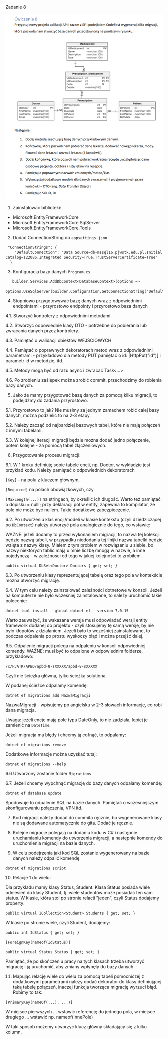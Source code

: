 Zadanie 8

![img.png](img.png)

1. Zainstalować biblioteki: 
* Microsoft.EntityFrameworkCore
* Microsoft.EntityFrameworkCore.SqlServer
* Microsoft.EntityFrameworkCore.Tools

2. Dodać ConnectionString do `appsettings.json`
```
 "ConnectionStrings": {
    "DefaultConnection": "Data Source=db-mssql16.pjwstk.edu.pl;Initial Catalog=s22086;Integrated Security=True;TrustServerCertificate=True"
  }
```

3. Konfiguracja bazy danych `Program.cs`
```
   builder.Services.AddDbContext<DatabaseContext>(options =>
   options.UseSqlServer(builder.Configuration.GetConnectionString("DefaultConnection")));
```

4. Stopniowo przygotowywać bazę danych wraz z odpowiednimi endpointami - przyrostowo endpointy i przyrostowo baza danych

4.1. Stworzyć kontrolery z odpowiednimi metodami.
    
4.2. Stworzyć odpowiednie klasy DTO - potrzebne do pobierania lub zwracania danych przez kontrolery.

4.3. Pamiętać o walidacji obiektów WEJŚCIOWYCH.

4.4. Pamiętać o poprawnych dekoratorach metod wraz z odpowiednimi parametrami - przykładowo dla metody PUT pamiętać o id: [HttpPut("id")] i parametr id w metodzie, itd.

4.5. Metody mogą być od razu async i zwracać Task<...>

4.6. Po zrobieniu zaślepek można zrobić commit, przechodzimy do robienia bazy danych.

5. Jako że mamy przygotować bazę danych za pomocą kilku migracji, to podejdźmy do zadania przyrostowo.

5.1. Przyrostowo to jak? Nie musimy za jednym zamachem robić całej bazy danych, można podzielić to na 2-3 etapy.

5.2. Należy zacząć od najbardziej bazowych tabel, które nie mają połączeń z innymi tabelami.

5.3. W kolejnej iteracji migracji będzie można dodać jedno połączenie, potem kolejne - za pomocą tabel złączeniowych.

6. Przygotowanie procesu migracji:

6.1. W 1 kroku definiuję sobie tabele encji, np. Doctor, w wykładzie jest przykład kodu. Należy pamiętać o odpowiednich dekoratorach 

`[Key]` - na polu z kluczem głównym, 

`[Required]` na polach obowiązkowych, czy 

`[MaxLength(...)]` na stringach, by określić ich długość. Warto też pamiętać o dopisku = null!; przy deklaracji pól w entity, zapewnia to kompilator, że pole nie może być nullem. Takie dodatkowe zabezpieczenie.

6.2. Po utworzeniu klas encji/modeli w klasie kontekstu (czyli dziedziczącej po `DbContext`) należy utworzyć pola analogicznie do tego, co wstawię:

WAŻNE: jeżeli dodamy to przed wykonaniem migracji, to nazwa tej kolekcji będzie nazwą tabeli, w przypadku niedodania tej linijki nazwa tabelki będzie wzięta z nazwy klasy. Miałem z tym problem w rozwiązaniu u siebie, bo nazwy niektórych tablic mają u mnie liczbę mnogą w nazwie, a inne pojedynczą - w zależności od tego w jakiej kolejności to zrobiłem.

```public virtual DbSet<Doctor> Doctors { get; set; }```

6.3. Po utworzeniu klasy reprezentującej tabelę oraz tego pola w kontekście można utworzyć migrację.

6.4. W tym celu należy zainstalować zależności dotnetowe w konsoli. Jeżeli na komputerze nie było wcześniej zainstalowane, to należy uruchomić takie polecenie:

`dotnet tool install --global dotnet-ef --version 7.0.15`

Warto zauważyć, że wskazana wersja musi odpowiadać wersji entity framework dodanej do projektu - czyli stosujemy tę samą wersję, by nie było kłopotów z działaniem.
Jeżeli było to wcześniej zainstalowane, to podczas odpalenia po prostu wyskoczy błąd i można przejść dalej.

6.5. Odpalenie migracji polega na odpaleniu w konsoli odpowiedniej komendy. WAŻNE: musi być to odpalone w odpowiednim folderze, przykładowo:

`/c/PJATK/APBD/apbd-8-sXXXXX/apbd-8-sXXXXX`

Czyli nie ścieżka główna, tylko ścieżka solutiona.

W podanej ścieżce odpalamy komendę:

`dotnet ef migrations add NazwaMigracji`

NazwaMigracji - wpisujemy po angielsku w 2-3 słowach informację, co robi dana migracja.

Uwaga: jeżeli encje mają pole typu DateOnly, to nie zadziała, lepiej je zamienić na `DateTime`.

Jeżeli migracja ma błędy i chcemy ją cofnąć, to odpalamy:

`dotnet ef migrations remove`

Dodatkowe informacje można uzyskać tutaj:

`dotnet ef migrations --help`

6.6 Utworzony zostanie folder `Migrations`

6.7. Jeżeli chcemy wypchnąć migrację do bazy danych odpalamy komendę:

`dotnet ef database update`

Spodowuje to odpalenie SQL na bazie danych. Pamiętać o wcześniejszym skonfigurowaniu połączenia, VPN itd.

7. Kod migracji należy dodać do commita ręcznie, bo wygenerowane klasy nie są dodawane automatycznie do gita. Dodać je ręcznie.

8. Kolejne migracje polegają na dodaniu kodu w C# i następnie uruchamianiu komendy do utworzenia migracji, a następnie komendy do uruchomienia migracji na bazie danych.

9. W celu podejrzenia jaki kod SQL zostanie wygenerowany na bazie danych należy odpalić komendę

`dotnet ef migrations script`

10. Relacje 1 do wielu:

Dla przykładu mamy klasy Status, Student. Klasa Status posiada wiele odniesień do klasy Student, tj. wiele studentów może posiadać ten sam status.
W klasie, która stoi po stronie relacji "jeden", czyli Status dodajemy property:

`public virtual ICollection<Student> Students { get; set; }`

W klasie po stronie wiele, czyli Student, dodajemy:

`public int IdStatus { get; set; }`

`[ForeignKey(nameof(IdStatus)]`

`public virtual Status Status { get; set; }`

Pamiętać, że po skończeniu pracy na tych klasach trzeba utworzyć migrację i ją uruchomić, aby zmiany wpłynęły do bazy danych.

11. Mapując relację wiele do wielu za pomocą tabeli pomocniczej z dodatkowymi parametrami należy dodać dekorator do klasy definiującej taką tabelę połączeń, inaczej funkcja tworząca migrację wyrzuci błąd.
    Robimy to tak:

`[PrimaryKey(nameOf(...), ...)]`

W miejsce pierwszych ... wstawić referencję do jednego pola, w miejsce drugiego ... wstawić np. nameof(InnePole)

W taki sposób możemy utworzyć klucz główny składający się z kilku kolumn.